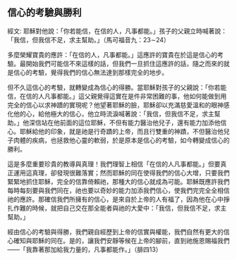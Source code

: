 ## 信心的考驗與勝利 ##

經文: 耶穌對他說：「你若能信，在信的人，凡事都能。」孩子的父親立時喊著說：「我信，但我信不足，求主幫助。」（馬可福音九：23∼24）



多麼榮耀寶貴的應許：「在信的人，凡事都能。」這應許的寶貴在於這是信心的考驗。最開始我們可能信不來這樣的話，但我們一旦抓住這應許的話，隨之而來的就是信心的考驗，覺得我們的信心無法達到那樣完全的地步。

但不久這信心的考驗，就轉變成為信心的得勝。當耶穌對孩子的父親說：「你若能信，在信的人凡事都能。」這父親覺得這實在是件非常困難的事，他如何能做到用完全的信心以求神蹟的實現呢？他望著耶穌的臉，耶穌卻以充滿慈愛溫和的眼神感化他的心，給他極大的信心，他立時流淚喊著說：「我信，但我信不足，求主幫助。」他深信站在他前面的這位耶穌，不但有能力醫治他兒子，還有能力加添他信心。耶穌給他的印象，就是祂是行奇蹟的上帝，而且行雙重的神蹟，不但醫治他兒子肉體的疾病，也拯救他心靈的軟弱，於是原本是信心的考驗，如今轉變成信心的勝利。

這是多麼重要珍貴的教導與真理！我們理智上相信「在信的人凡事都能。」但要真正運用這真理，卻發現很難落實；然而耶穌的同在使得我們的信心大增，只要我們緊緊地抓住耶穌，完全的信靠倚賴祂，那種大的信心就成為可能。耶穌既應許我們每時每刻要與我們同在，祂也要以奇妙的能力加添我們信心，使我們完完全全相信祂的應許。那確信我們所擁有的信心，是來自於上帝的人有福了，因為他在心中掙扎作難的時候，就把自己交在那全能者與祂的大愛中：「我信，但我信不足，求主幫助。」

經由信心的考驗與得勝，我們親自經歷到上帝的信實與權能，我們自然有更大的信心確知與耶穌的同在。是的，讓我們安靜等候在上帝的腳前，直到祂施恩賜福我們——「我靠著那加給我力量的，凡事都能作。」（腓四13）